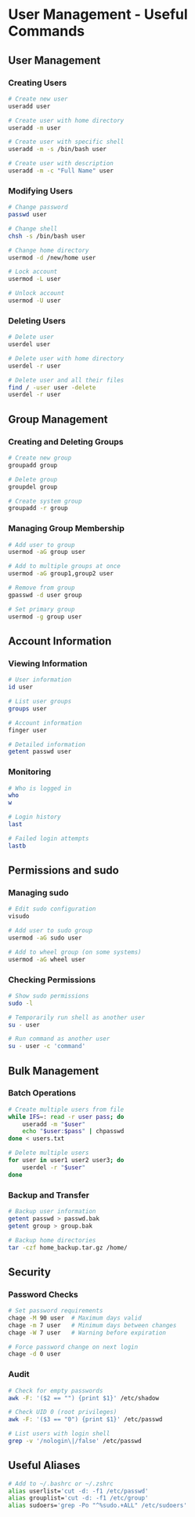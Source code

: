 # User Management - Useful Commands

## User Management
### Creating Users
```bash
# Create new user
useradd user

# Create user with home directory
useradd -m user

# Create user with specific shell
useradd -m -s /bin/bash user

# Create user with description
useradd -m -c "Full Name" user
```

### Modifying Users
```bash
# Change password
passwd user

# Change shell
chsh -s /bin/bash user

# Change home directory
usermod -d /new/home user

# Lock account
usermod -L user

# Unlock account
usermod -U user
```

### Deleting Users
```bash
# Delete user
userdel user

# Delete user with home directory
userdel -r user

# Delete user and all their files
find / -user user -delete
userdel -r user
```

## Group Management
### Creating and Deleting Groups
```bash
# Create new group
groupadd group

# Delete group
groupdel group

# Create system group
groupadd -r group
```

### Managing Group Membership
```bash
# Add user to group
usermod -aG group user

# Add to multiple groups at once
usermod -aG group1,group2 user

# Remove from group
gpasswd -d user group

# Set primary group
usermod -g group user
```

## Account Information
### Viewing Information
```bash
# User information
id user

# List user groups
groups user

# Account information
finger user

# Detailed information
getent passwd user
```

### Monitoring
```bash
# Who is logged in
who
w

# Login history
last

# Failed login attempts
lastb
```

## Permissions and sudo
### Managing sudo
```bash
# Edit sudo configuration
visudo

# Add user to sudo group
usermod -aG sudo user

# Add to wheel group (on some systems)
usermod -aG wheel user
```

### Checking Permissions
```bash
# Show sudo permissions
sudo -l

# Temporarily run shell as another user
su - user

# Run command as another user
su - user -c 'command'
```

## Bulk Management
### Batch Operations
```bash
# Create multiple users from file
while IFS=: read -r user pass; do
    useradd -m "$user"
    echo "$user:$pass" | chpasswd
done < users.txt

# Delete multiple users
for user in user1 user2 user3; do
    userdel -r "$user"
done
```

### Backup and Transfer
```bash
# Backup user information
getent passwd > passwd.bak
getent group > group.bak

# Backup home directories
tar -czf home_backup.tar.gz /home/
```

## Security
### Password Checks
```bash
# Set password requirements
chage -M 90 user  # Maximum days valid
chage -m 7 user   # Minimum days between changes
chage -W 7 user   # Warning before expiration

# Force password change on next login
chage -d 0 user
```

### Audit
```bash
# Check for empty passwords
awk -F: '($2 == "") {print $1}' /etc/shadow

# Check UID 0 (root privileges)
awk -F: '($3 == "0") {print $1}' /etc/passwd

# List users with login shell
grep -v '/nologin\|/false' /etc/passwd
```

## Useful Aliases
```bash
# Add to ~/.bashrc or ~/.zshrc
alias userlist='cut -d: -f1 /etc/passwd'
alias grouplist='cut -d: -f1 /etc/group'
alias sudoers='grep -Po "^%sudo.+ALL" /etc/sudoers'
```